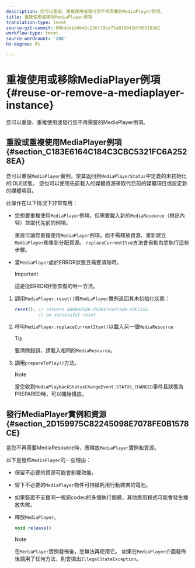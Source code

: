 ```yaml
---
description: 您可以重設、重複使用或發行您不再需要的MediaPlayer例項。
title: 重複使用或移除MediaPlayer例項
translation-type: tm+mt
source-git-commit: 89bdda1d4bd5c126f19ba75a819942df901183d1
workflow-type: tm+mt
source-wordcount: '288'
ht-degree: 0%

---
```



# 重複使用或移除MediaPlayer例項{#reuse-or-remove-a-mediaplayer-instance}

您可以重設、重複使用或發行您不再需要的MediaPlayer例項。

## 重設或重複使用MediaPlayer例項{#section_C183E6164C184C3CBC5321FC6A2528EA}

您可以重設`MediaPlayer`實例，使其返回到`MediaPlayerStatus`中定義的未初始化的IDLE狀態。 您也可以使用先前載入的媒體資源來取代目前的媒體項目或設定新的媒體項目。

此操作在以下情況下非常有用：

* 您想要重複使用`MediaPlayer`例項，但需要載入新的`MediaResource`（視訊內容）並取代先前的例項。

   重設可讓您重複使用`MediaPlayer`例項，而不需釋放資源、重新建立`MediaPlayer`和重新分配資源。 `replaceCurrentItem`方法會自動為您執行這些步驟。

* 當`MediaPlayer`處於ERROR狀態且需要清除時。

   >[!IMPORTANT]
   >
   >這是從ERROR狀態恢復的唯一方法。

1. 調用`MediaPlayer.reset()`將`MediaPlayer`實例返回其未初始化狀態：

   ```js
   reset(); // returns AdobePSDK.PSDKErrorCode.SUCCESS 
            // on successful reset
   ```

1. 呼叫`MediaPlayer.replaceCurrentItem()`以載入另一個`MediaResource`

   >[!TIP]
   >
   >要清除錯誤，請載入相同的`MediaResource`。

1. 調用`prepareToPlay()`方法。

   >[!NOTE]
   >
   >當您收到`MediaPlaybackStatusChangeEvent.STATUS_CHANGED`事件且狀態為PREPARED時，可以開始播放。

## 發行MediaPlayer實例和資源{#section_2D159975C82245098E7078FE0B1578CE}

當您不再需要MediaResource時，應釋放`MediaPlayer`實例和資源。

以下是發佈`MediaPlayer`的一些理由：

* 保留不必要的資源可能會影響效能。
* 留下不必要的`MediaPlayer`物件可持續耗用行動裝置的電池。
* 如果裝置不支援同一視訊codec的多個執行個體，其他應用程式可能會發生播放失敗。

* 釋放`MediaPlayer`。

   ```js
   void release()
   ```

   >[!NOTE]
   >
   >在`MediaPlayer`實例發佈後，您無法再使用它。 如果在`MediaPlayer`介面發佈後調用了任何方法，則會拋出`IllegalStateException`。

